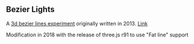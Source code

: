 ## Bezier Lights

A [3d bezier lines experiment](http://www.blurspline.com/labs/3d/bezierlights/) originally written in 2013. [Link](https://twitter.com/blurspline/status/396697405774520320?lang=en)

Modification in 2018 with the release of three.js r91 to use "Fat line" support
